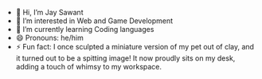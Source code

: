 - 👋 Hi, I’m Jay Sawant
- 👀 I’m interested in Web and Game Development
- 🌱 I’m currently learning Coding languages
- 😄 Pronouns: he/him
- ⚡ Fun fact: I once sculpted a miniature version of my pet out of clay, and it turned out to be a spitting image! It now proudly sits on my desk, adding a touch of whimsy to my workspace.

<!---
JaySawant2707/JaySawant2707 is a ✨ special ✨ repository because its `README.md` (this file) appears on your GitHub profile.
You can click the Preview link to take a look at your changes.
--->
